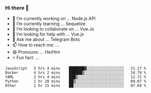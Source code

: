 ### Hi there 👋

- 🔭 I’m currently working on ... Node.js API
- 🌱 I’m currently learning ... Sequelize
- 👯 I’m looking to collaborate on ... Vue.Js
- 🤔 I’m looking for help with ... Vue.js
- 💬 Ask me about ... Telegram Bots 
- 📫 How to reach me: ... 
- 😄 Pronouns: ... He/Him
- ⚡ Fun fact: ... 


<!--START_SECTION:waka-->
```text
JavaScript   5 hrs 4 mins    ███████▓░░░░░░░░░░░░░░░░░   31.17 % 
Docker       4 hrs 2 mins    ██████▒░░░░░░░░░░░░░░░░░░   24.79 % 
YAML         2 hrs 4 mins    ███▒░░░░░░░░░░░░░░░░░░░░░   12.72 % 
Python       1 hr 28 mins    ██▒░░░░░░░░░░░░░░░░░░░░░░   09.07 % 
Other        1 hr 15 mins    ██░░░░░░░░░░░░░░░░░░░░░░░   07.69 % 
```
<!--END_SECTION:waka-->

<!--
**therealstein/therealstein** is a ✨ _special_ ✨ repository because its `README.md` (this file) appears on your GitHub profile.

Here are some ideas to get you started:

- 🔭 I’m currently working on ...
- 🌱 I’m currently learning ...
- 👯 I’m looking to collaborate on ...
- 🤔 I’m looking for help with ...
- 💬 Ask me about ...
- 📫 How to reach me: ...
- 😄 Pronouns: ...
- ⚡ Fun fact: ...
-->
